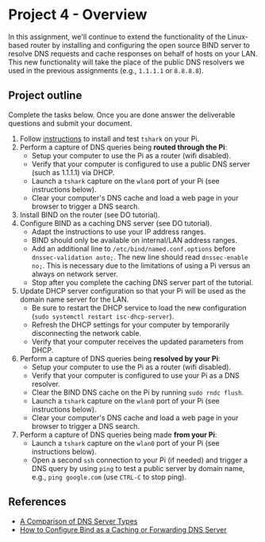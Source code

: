 # Project 4 - Overview

In this assignment, we'll continue to extend the functionality of the Linux-based router by installing and configuring the open source BIND server to resolve DNS requests and cache responses on behalf of hosts on your LAN. This new functionality will take the place of the public DNS resolvers we used in the previous assignments (e.g., `1.1.1.1` or `8.8.8.8`).

## Project outline

Complete the tasks below. Once you are done answer the deliverable questions and submit your document.

1.  Follow [instructions](../setup) to install and test `tshark` on your Pi.
1.  Perform a capture of DNS queries being **routed through the Pi**:
    *  Setup your computer to use the Pi as a router (wifi disabled).
    *  Verify that your computer is configured to use a public DNS server (such as 1.1.1.1) via DHCP.
    *  Launch a `tshark` capture on the `wlan0` port of your Pi (see instructions below).
    *  Clear your computer's DNS cache and load a web page in your browser to trigger a DNS search.
1.  Install BIND on the router (see DO tutorial).
1.  Configure BIND as a caching DNS server (see DO tutorial).
    *  Adapt the instructions to use your IP address ranges.
    *  BIND should only be available on internal/LAN address ranges.
    *  Add an additional line to `/etc/bind/named.conf.options` before `dnssec-validation auto;`. The new line should read `dnssec-enable no;`. This is necessary due to the limitations of using a Pi versus an always on network server.
    *  Stop after you complete the caching DNS server part of the tutorial.
1.  Update DHCP server configuration so that your Pi will be used as the domain name server for the LAN.
    *  Be sure to restart the DHCP service to load the new configuration (`sudo systemctl restart isc-dhcp-server`).
    *  Refresh the DHCP settings for your computer by temporarily disconnecting the network cable.
    *  Verify that your computer receives the updated parameters from DHCP.
1.  Perform a capture of DNS queries being **resolved by your Pi**:
    *  Setup your computer to use the Pi as a router (wifi disabled).
    *  Verify that your computer is configured to use your Pi as a DNS resolver.
    *  Clear the BIND DNS cache on the Pi by running `sudo rndc flush`.
    *  Launch a `tshark` capture on the `wlan0` port of your Pi (see instructions below).
    *  Clear your computer's DNS cache and load a web page in your browser to trigger a DNS search.
1.  Perform a capture of DNS queries being made **from your Pi**:
    *  Launch a `tshark` capture on the `wlan0` port of your Pi (see instructions below).
    *  Open a second `ssh` connection to your Pi (if needed) and trigger a DNS query by using `ping` to test a public server by domain name, e.g., `ping google.com` (use `CTRL-C` to stop ping).

## References
* [A Comparison of DNS Server Types](https://www.digitalocean.com/community/tutorials/a-comparison-of-dns-server-types-how-to-choose-the-right-dns-configuration)
* [How to Configure Bind as a Caching or Forwarding DNS Server](https://www.digitalocean.com/community/tutorials/how-to-configure-bind-as-a-caching-or-forwarding-dns-server-on-ubuntu-14-04)
